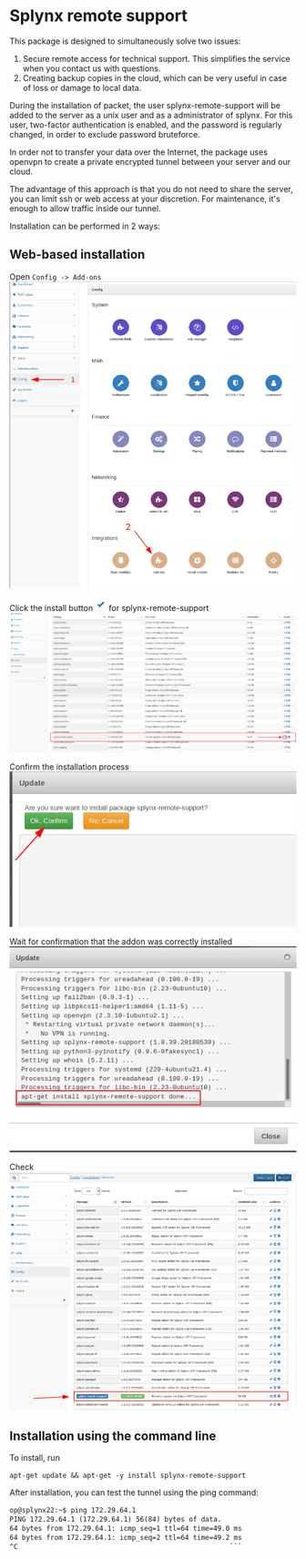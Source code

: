 Splynx remote support
=====================

This package is designed to simultaneously solve two issues:
1. Secure remote access for technical support.
This simplifies the service when you contact us with questions.
2. Сreating backup copies in the cloud, which can be very useful in case of loss or damage to local data.


During the installation of packet, the user splynx-remote-support will be added to the server as a unix user and as a administrator of splynx.
For this user, two-factor authentication is enabled, and the password is regularly changed, in order to exclude password bruteforce.

In order not to transfer your data over the Internet, the package uses openvpn to create a private encrypted tunnel between your server and our cloud.

The advantage of this approach is that you do not need to share the server, you can limit ssh or web access at your discretion. For maintenance, it's enough to allow traffic inside our tunnel.


Installation can be performed in 2 ways:


## Web-based installation

Open `Config -> Add-ons`
![Config - > Add-ons](config.png)

Click the install button ![](install_icon.png) for  splynx-remote-support
![](web1.png)

Confirm the installation process
![](web2.png)

Wait for confirmation that the addon was correctly installed
![](web3.png)

Check
![](web4.png)



## Installation using the command line

To install, run
```
apt-get update && apt-get -y install splynx-remote-support
```

After installation, you can test the tunnel using the ping command:
```
op@splynx22:~$ ping 172.29.64.1                                                                          
PING 172.29.64.1 (172.29.64.1) 56(84) bytes of data.                                                     
64 bytes from 172.29.64.1: icmp_seq=1 ttl=64 time=49.0 ms                                                
64 bytes from 172.29.64.1: icmp_seq=2 ttl=64 time=49.2 ms                                                
^C                                                    ```                                                   
